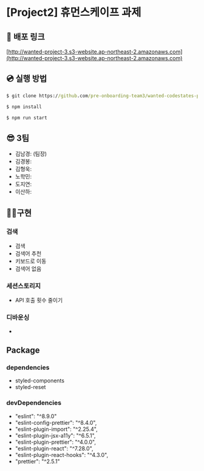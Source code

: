 # [Project2] 휴먼스케이프 과제

## 🚀 배포 링크

[http://wanted-project-3.s3-website.ap-northeast-2.amazonaws.com](http://wanted-project-3.s3-website.ap-northeast-2.amazonaws.com)

## 💿 실행 방법

```cmd
$ git clone https://github.com/pre-onboarding-team3/wanted-codestates-project-3-10

$ npm install

$ npm run start
```

## 😎 3팀

- 김남경: (팀장)
- 김경봉: 
- 김형욱: 
- 노학민: 
- 도지연: 
- 이산하: 

## 👩‍💻구현

### 검색

- 검색
- 검색어 추천
- 키보드로 이동
- 검색어 없음

### 세션스토리지

- API 호출 횟수 줄이기


### 디바운싱

- 



## Package

### dependencies

- styled-components
- styled-reset

### devDependencies

- "eslint": "^8.9.0"
- "eslint-config-prettier": "^8.4.0",
- "eslint-plugin-import": "^2.25.4",
- "eslint-plugin-jsx-a11y": "^6.5.1",
- "eslint-plugin-prettier": "^4.0.0",
- "eslint-plugin-react": "^7.28.0",
- "eslint-plugin-react-hooks": "^4.3.0",
- "prettier": "^2.5.1"

